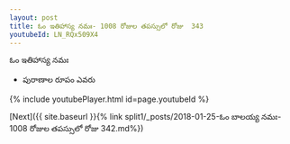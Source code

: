 ```yaml
---
layout: post
title: ఓం ఇతిహాస్య నమః- 1008 రోజుల తపస్సులో రోజు  343
youtubeId: LN_RQx509X4
---
```

 
 
 ఓం ఇతిహాస్య నమః  
 
 -  పురాణాల రూపం ఎవరు 
 
  
 
  
 
 
 
 
 
 


{% include youtubePlayer.html id=page.youtubeId %}
 
[Next]({{ site.baseurl }}{% link  split1/_posts/2018-01-25-ఓం బాలయ్య నమః- 1008 రోజుల తపస్సులో రోజు  342.md%})
 
